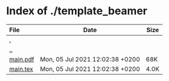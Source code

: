# Index of ./template_beamer

File | Date | Size
:--- | --- | ---
[.](.) | |
[..](..) | |
[<span>main.pdf</span>](main.pdf) | Mon, 05 Jul 2021 12:02:38 +0200 | 68K
[<span>main.tex</span>](main.tex) | Mon, 05 Jul 2021 12:02:38 +0200 | 4.0K
